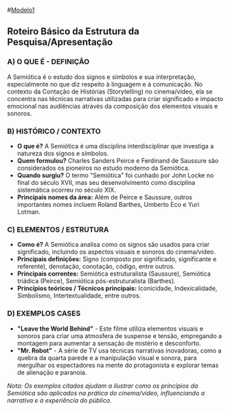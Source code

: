 #[Modelo1](https://chat.openai.com/share/348568aa-d17c-4e76-adca-eed3534f5128)


## Roteiro Básico da Estrutura da Pesquisa/Apresentação

### A) O QUE É - DEFINIÇÃO

A Semiótica é o estudo dos signos e símbolos e sua interpretação, especialmente no que diz respeito à linguagem e à comunicação. No contexto da Contação de Histórias (Storytelling) no cinema/vídeo, ela se concentra nas técnicas narrativas utilizadas para criar significado e impacto emocional nas audiências através da composição dos elementos visuais e sonoros.

### B) HISTÓRICO / CONTEXTO

- **O que é?** A Semiótica é uma disciplina interdisciplinar que investiga a natureza dos signos e símbolos.
- **Quem formulou?** Charles Sanders Peirce e Ferdinand de Saussure são considerados os pioneiros no estudo moderno da Semiótica.
- **Quando surgiu?** O termo "Semiótica" foi cunhado por John Locke no final do século XVII, mas seu desenvolvimento como disciplina sistemática ocorreu no século XIX.
- **Principais nomes da área:** Além de Peirce e Saussure, outros importantes nomes incluem Roland Barthes, Umberto Eco e Yuri Lotman.

### C) ELEMENTOS / ESTRUTURA

- **Como é?** A Semiótica analisa como os signos são usados para criar significado, incluindo os aspectos visuais e sonoros do cinema/vídeo.
- **Principais definições:** Signo (composto por significado, significante e referente), denotação, conotação, código, entre outros.
- **Principais correntes:** Semiótica estruturalista (Saussure), Semiótica triádica (Peirce), Semiótica pós-estruturalista (Barthes).
- **Princípios teóricos / Técnicos principais:** Iconicidade, Indexicalidade, Simbolismo, Intertextualidade, entre outros.

### D) EXEMPLOS CASES

- **"Leave the World Behind"** - Este filme utiliza elementos visuais e sonoros para criar uma atmosfera de suspense e tensão, empregando a montagem para aumentar a sensação de mistério e desconforto.
- **"Mr. Robot"** - A série de TV usa técnicas narrativas inovadoras, como a quebra da quarta parede e a manipulação visual e sonora, para mergulhar os espectadores na mente do protagonista e explorar temas de alienação e paranoia.

*Nota: Os exemplos citados ajudam a ilustrar como os princípios da Semiótica são aplicados na prática do cinema/vídeo, influenciando a narrativa e a experiência do público.*
